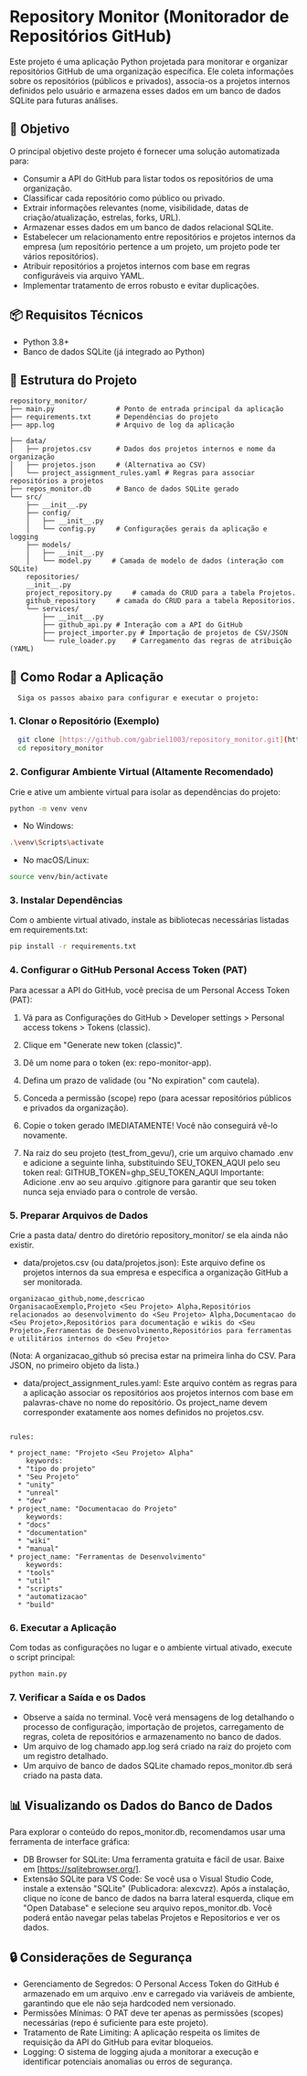 # Repository Monitor (Monitorador de Repositórios GitHub)

Este projeto é uma aplicação Python projetada para monitorar e organizar repositórios GitHub de uma organização específica. Ele coleta informações sobre os repositórios (públicos e privados), associa-os a projetos internos definidos pelo usuário e armazena esses dados em um banco de dados SQLite para futuras análises.

## 🎯 Objetivo

O principal objetivo deste projeto é fornecer uma solução automatizada para:

* Consumir a API do GitHub para listar todos os repositórios de uma organização.
* Classificar cada repositório como público ou privado.
* Extrair informações relevantes (nome, visibilidade, datas de criação/atualização, estrelas, forks, URL).
* Armazenar esses dados em um banco de dados relacional SQLite.
* Estabelecer um relacionamento entre repositórios e projetos internos da empresa (um repositório pertence a um projeto, um projeto pode ter vários repositórios).
* Atribuir repositórios a projetos internos com base em regras configuráveis via arquivo YAML.
* Implementar tratamento de erros robusto e evitar duplicações.

## 📦 Requisitos Técnicos

* Python 3.8+
* Banco de dados SQLite (já integrado ao Python)

## 📁 Estrutura do Projeto
```plaintext
repository_monitor/
├── main.py               # Ponto de entrada principal da aplicação
├── requirements.txt      # Dependências do projeto
├── app.log               # Arquivo de log da aplicação

├── data/
│   ├── projetos.csv      # Dados dos projetos internos e nome da organização
│   ├── projetos.json     # (Alternativa ao CSV)
│   └── project_assignment_rules.yaml # Regras para associar repositórios a projetos
├── repos_monitor.db      # Banco de dados SQLite gerado
└── src/
    ├── __init__.py
    ├── config/
    │   ├── __init__.py
    │   └── config.py     # Configurações gerais da aplicação e logging
    ├── models/
    │   ├── __init__.py
    │   └── model.py     # Camada de modelo de dados (interação com SQLite)
    repositories/
    __init__.py
    project_repository.py     # camada do CRUD para a tabela Projetos.
    github_repository     # camada do CRUD para a tabela Repositorios.
    └── services/
        ├── __init__.py
        ├── github_api.py # Interação com a API do GitHub
        ├── project_importer.py # Importação de projetos de CSV/JSON
        └── rule_loader.py    # Carregamento das regras de atribuição (YAML)
```
  
  ## 🚀 Como Rodar a Aplicação
      Siga os passos abaixo para configurar e executar o projeto:


  ### 1. Clonar o Repositório (Exemplo)

```bash
  git clone [https://github.com/gabriel1003/repository_monitor.git](https://github.com/gabriel1003/repository_monitor.git)
  cd repository_monitor      
```


### 2. Configurar Ambiente Virtual (Altamente Recomendado)

Crie e ative um ambiente virtual para isolar as dependências do projeto:

```bash
python -m venv venv
```

* No Windows:

```bash
.\venv\Scripts\activate
```

* No macOS/Linux:

```bash
source venv/bin/activate
```

### 3. Instalar Dependências

Com o ambiente virtual ativado, instale as bibliotecas necessárias listadas em requirements.txt:

```bash
pip install -r requirements.txt
```

### 4. Configurar o GitHub Personal Access Token (PAT)

Para acessar a API do GitHub, você precisa de um Personal Access Token (PAT):

1. Vá para as Configurações do GitHub > Developer settings > Personal access tokens > Tokens (classic).

2. Clique em "Generate new token (classic)".

3. Dê um nome para o token (ex: repo-monitor-app).

4. Defina um prazo de validade (ou "No expiration" com cautela).

5. Conceda a permissão (scope) repo (para acessar repositórios públicos e privados da organização).

6. Copie o token gerado IMEDIATAMENTE! Você não conseguirá vê-lo novamente.

7. Na raiz do seu projeto (test_from_gevu/), crie um arquivo chamado .env e adicione a seguinte linha, substituindo SEU_TOKEN_AQUI pelo seu token real:
GITHUB_TOKEN=ghp_SEU_TOKEN_AQUI
Importante: Adicione .env ao seu arquivo .gitignore para garantir que seu token nunca seja enviado para o controle de versão.

### 5. Preparar Arquivos de Dados

Crie a pasta data/ dentro do diretório repository_monitor/ se ela ainda não existir.

* data/projetos.csv (ou data/projetos.json): Este arquivo define os projetos internos da sua empresa e especifica a organização GitHub a ser monitorada.

```
organizacao_github,nome,descricao
OrganisacaoExemplo,Projeto <Seu Projeto> Alpha,Repositórios relacionados ao desenvolvimento do <Seu Projeto> Alpha,Documentacao do <Seu Projeto>,Repositórios para documentação e wikis do <Seu Projeto>,Ferramentas de Desenvolvimento,Repositórios para ferramentas e utilitários internos do <Seu Projeto>
```

(Nota: A organizacao_github só precisa estar na primeira linha do CSV. Para JSON, no primeiro objeto da lista.)

* data/project_assignment_rules.yaml: Este arquivo contém as regras para a aplicação associar os repositórios aos projetos internos com base em palavras-chave no nome do repositório. Os project_name devem corresponder exatamente aos nomes definidos no projetos.csv.

```

rules:

* project_name: "Projeto <Seu Projeto> Alpha"
    keywords:
  * "tipo do projeto"
  * "Seu Projeto"
  * "unity"
  * "unreal"
  * "dev"
* project_name: "Documentacao do Projeto"
    keywords:
  * "docs"
  * "documentation"
  * "wiki"
  * "manual"
* project_name: "Ferramentas de Desenvolvimento"
    keywords:
  * "tools"
  * "util"
  * "scripts"
  * "automatizacao"
  * "build"
  ```
### 6. Executar a Aplicação

Com todas as configurações no lugar e o ambiente virtual ativado, execute o script principal:

```bash
python main.py
```

### 7. Verificar a Saída e os Dados

* Observe a saída no terminal. Você verá mensagens de log detalhando o processo de configuração, importação de projetos, carregamento de regras, coleta de repositórios e armazenamento no banco de dados.
* Um arquivo de log chamado app.log será criado na raiz do projeto com um registro detalhado.
* Um arquivo de banco de dados SQLite chamado repos_monitor.db será criado na pasta data.

## 📊 Visualizando os Dados do Banco de Dados

Para explorar o conteúdo do repos_monitor.db, recomendamos usar uma ferramenta de interface gráfica:

* DB Browser for SQLite: Uma ferramenta gratuita e fácil de usar. Baixe em [https://sqlitebrowser.org/].
* Extensão SQLite para VS Code: Se você usa o Visual Studio Code, instale a extensão "SQLite" (Publicadora: alexcvzz). Após a instalação, clique no ícone de banco de dados na barra lateral esquerda, clique em "Open Database" e selecione seu arquivo repos_monitor.db. Você poderá então navegar pelas tabelas Projetos e Repositorios e ver os dados.

## 🔒 Considerações de Segurança

* Gerenciamento de Segredos: O Personal Access Token do GitHub é armazenado em um arquivo .env e carregado via variáveis de ambiente, garantindo que ele não seja hardcoded nem versionado.
* Permissões Mínimas: O PAT deve ter apenas as permissões (scopes) necessárias (repo é suficiente para este projeto).
* Tratamento de Rate Limiting: A aplicação respeita os limites de requisição da API do GitHub para evitar bloqueios.
* Logging: O sistema de logging ajuda a monitorar a execução e identificar potenciais anomalias ou erros de segurança.
